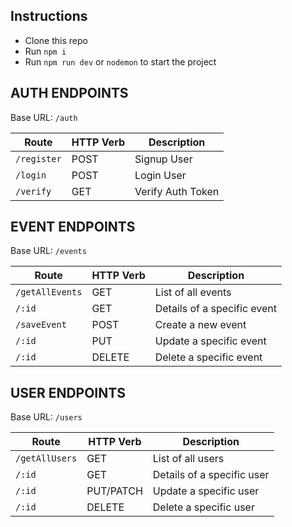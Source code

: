 ## Instructions

- Clone this repo
- Run `npm i`
- Run `npm run dev` or `nodemon` to start the project



## AUTH ENDPOINTS

Base URL: `/auth` 

| Route             | HTTP Verb | Description                     |
| ----------------- | --------- | ------------------------------- |
| `/register`       | POST      | Signup User                     |
| `/login`          | POST      | Login User                      |
| `/verify`         | GET       | Verify Auth Token               |



## EVENT ENDPOINTS

Base URL: `/events` 

| Route             | HTTP Verb | Description                     |
| ----------------- | --------- | ------------------------------- |
| `/getAllEvents`   | GET       | List of all events              |
| `/:id`            | GET       | Details of a specific event     |
| `/saveEvent`      | POST      | Create a new event              |
| `/:id`            | PUT       | Update a specific event         |
| `/:id`            | DELETE    | Delete a specific event         |



## USER ENDPOINTS

Base URL: `/users` 

| Route             | HTTP Verb | Description                     |
| ----------------- | --------- | ------------------------------- |
| `/getAllUsers`    | GET       | List of all users               |
| `/:id`            | GET       | Details of a specific user      |
| `/:id`            | PUT/PATCH | Update a specific user          |
| `/:id`            | DELETE    | Delete a specific user          |